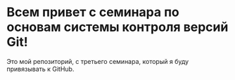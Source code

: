 # Всем привет с семинара по основам системы контроля версий Git!

Это мой репозиторий, с третьего семинара, который я буду привязывать к GitHub.